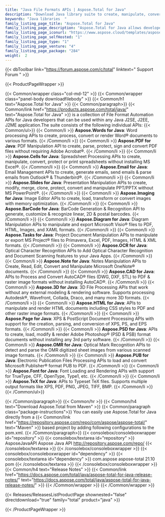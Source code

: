 ```yaml
---
title: "Java File Formats APIs | Aspose.Total for Java"
description: "Download Java library suite to create, manipulate, convert, render & print Microsoft Word, Excel, PowerPoint, Outlook, Publisher, Visio, Project & OneNote files. Package also includes APIs for PDF, Photoshop, CAD, GIS & 3D file formats as well as APIs for barcodes, OCR & OMR. "
keywords: "Java libraries  "
family_listing_page_title: "Aspose.Total for Java"
family_listing_page_description: "Aspose.Total for Java allows developers to build incredibly versatile file processing systems capable of handling 100+ popular file formats. Java SE or EE application programmers can enhance their applications with the ability to load, create, modify, render and inter-convert files from Microsoft Office, OpenOffice, Visio, Project, CAD and many other commonly used format categories."
family_listing_page_iconurl: "https://www.aspose.cloud/templates/aspose/App_Themes/V3/images/total/272x272/aspose_total-for-java-min.png"
family_listing_page_selfHosted: "1"
family_listing_page_type: "1"
family_listing_page_venture: "4"
family_listing_page_package: "284"
weight:  2
---
```


{{< dbToolbar link="https://forum.aspose.com/c/total" linktext=" Support Forum " >}}


{{< ProductPageWrapper >}}

<!-- ProductPageContent-->
{{< Common/wrapper class="col-md-12" >}}
{{< Common/wrapper class="panel-body downloadfilebody" >}}
{{< Common/h1 text="Aspose.Total for Java" >}}
{{< Common/paragraph>}}
{{< Common/link href="https://products.aspose.com/total/java/" text="Aspose.Total for Java"  >}} is a collection of File Format Automation APIs for Java developers that can be used within any Java J2SE, J2EE, J2ME application.The suite consists of the following individual APIs: {{< Common/ul>}}
    {{< Common/li >}} <b>Aspose.Words for Java</b>: Word processing APIs to create, process, convert or render Word® documents to various formats. {{< /Common/li >}}
   {{< Common/li >}} <b>Aspose.PDF for Java</b>: PDF Manipulation API to create, parse, protect, sign and convert PDF files without requiring Adobe Acrobat®. {{< /Common/li >}}
   {{< Common/li >}} <b>Aspose.Cells for Java</b>: Spreadsheet Processing APIs to create, manipulate, convert, protect or print spreadsheets without installing MS Excel®. {{< /Common/li >}}
   {{< Common/li >}} <b>Aspose.Email for Java</b>: Email Management APIs to create, generate emails, send emails &amp; parse emails from Outlook® &amp; Thunderbird®. {{< /Common/li >}}
   {{< Common/li >}} <b>Aspose.Slides for Java</b>: Presentation Manipulation APIs to create, modify, merge, clone, protect, convert and manipulate PPT/PPTX without MS PowerPoint®. {{< /Common/li >}}
   {{< Common/li >}} <b>Aspose.Imaging for Java</b>: Image Editor APIs to create, load, transform or convert images with memory optimization. {{< /Common/li >}}
   {{< Common/li >}} <b>Aspose.BarCode for Java</b>: BarCode Generation &amp; Recognition API to generate, customize &amp; recognize linear, 2D &amp; postal barcodes. {{< /Common/li >}}
   {{< Common/li >}} <b>Aspose.Diagram for Java</b>: Diagram Manipulation APIs to manipulate and export Microsoft Visio® files to PDF, HTML, Images, and XAML formats. {{< /Common/li >}}
   {{< Common/li >}} <b>Aspose.Tasks for Java</b>: Project Document Manipulation APIs to manipulate or export MS Project® files to Primavera, Excel, PDF, Images, HTML &amp; XML formats. {{< /Common/li >}}
   {{< Common/li >}} <b>Aspose.OCR for Java</b>: Optical Character Recognition APIs to Add Optical Character Recognition and Document Scanning features to your Java Apps. {{< /Common/li >}}
   {{< Common/li >}} <b>Aspose.Note for Java</b>: Notes Manipulation APIs to Create, Read, Edit, Convert and Manipulate Microsoft OneNote® documents. {{< /Common/li >}}
   {{< Common/li >}} <b>Aspose.CAD for Java</b>: APIs to Process and Convert AutoCAD® files (DWG, DXF, STL) to PDF &amp; raster image formats without installing AutoCAD®. {{< /Common/li >}}
   {{< Common/li >}} <b>Aspose.3D for Java</b>: 3D File Processing APIs that work without any external modeling &amp; rendering software. Supports processing Autodesk®, Wavefront, Collada, Draco, and many more 3D formats. {{< /Common/li >}}
   {{< Common/li >}} <b>Aspose.HTML for Java</b>: APIs to manipulate and render HTML documents including CSS styles to PDF and other raster image formats. {{< /Common/li >}}
   {{< Common/li >}} <b>Aspose.Page for Java</b>: XPS &amp; PostScript Document Processing APIs with support for the creation, parsing, and conversion of XPS, PS, and EPS formats. {{< /Common/li >}}
   {{< Common/li >}} <b>Aspose.PSD for Java</b>: APIs to create, load, modify &amp; render Adobe Photoshop® (PSD &amp; PSB) format documents without installing any 3rd party software. {{< /Common/li >}}
   {{< Common/li >}} <b>Aspose.OMR for Java</b>: Optical Mark Recognition APIs to detect and parse the OMR digitized sheet images from various scanned image formats. {{< /Common/li >}}
   {{< Common/li >}} <b>Aspose.PUB for Java</b>: Electronic Publication Files Processing APIs to load and convert Microsoft Publisher® format PUB to PDF. {{< /Common/li >}}
   {{< Common/li >}} <b>Aspose.Font for Java</b>: Font Loading and Rendering APIs with support for TrueType, CFF, OpenType, Type1, etc. {{< /Common/li >}}
   {{< Common/li >}} <b>Aspose.TeX for Java</b>: APIs to Typeset TeX files. Supports multiple output formats like XPS, PDF, PNG, JPEG, TIFF, BMP. {{< /Common/li >}}
 {{< /Common/ul>}}

{{< /Common/paragraph>}}
{{< Common/hr >}}
{{< Common/h4 text="Download Aspose.Total from Maven"  >}}
{{< Common/paragraph class="package-instructions">}}
You can easily use Aspose.Total for Java directly from a {{< Common/link href="https://repository.aspose.com/repo/com/aspose/aspose-total/" text="Maven"  >}} based project by adding following configurations to the pom.xml.
 {{< /Common/paragraph>}}
{{< consolebox/consoleboxwrapper id="repository" >}}
       {{< consolebox/textarea id="repository" >}} <repository>
      <id>AsposeJavaAPI</id>
      <name>Aspose Java API</name>
      <url>http://repository.aspose.com/repo/</url>
</repository> {{< /consolebox/textarea >}}
{{< /consolebox/consoleboxwrapper >}}
{{< consolebox/consoleboxwrapper id="dependency" >}}
       {{< consolebox/textarea id="dependency" >}} <dependency>
    <groupId>com.aspose</groupId>
    <artifactId>aspose-total</artifactId>
    <version>21.10</version>
    <type>pom</type>
</dependency> {{< /consolebox/textarea >}}
{{< /consolebox/consoleboxwrapper >}}
{{< Common/h4 text="Release Notes"  >}}
{{< Common/link href="https://docs.aspose.com/total/java/aspose-total-for-java-release-notes/" text="https://docs.aspose.com/total/java/aspose-total-for-java-release-notes/"  >}}
{{< /Common/wrapper >}}
{{< /Common/wrapper >}}

<!-- /ProductPageContent-->



<!-- ReleasesListProductPage-->
   {{< Releases/ReleasesListProductPage shownested="false"  directdownload="true" family="total" product="java" >}}
<!-- /ReleasesListProductPage-->

{{< /ProductPageWrapper >}}

